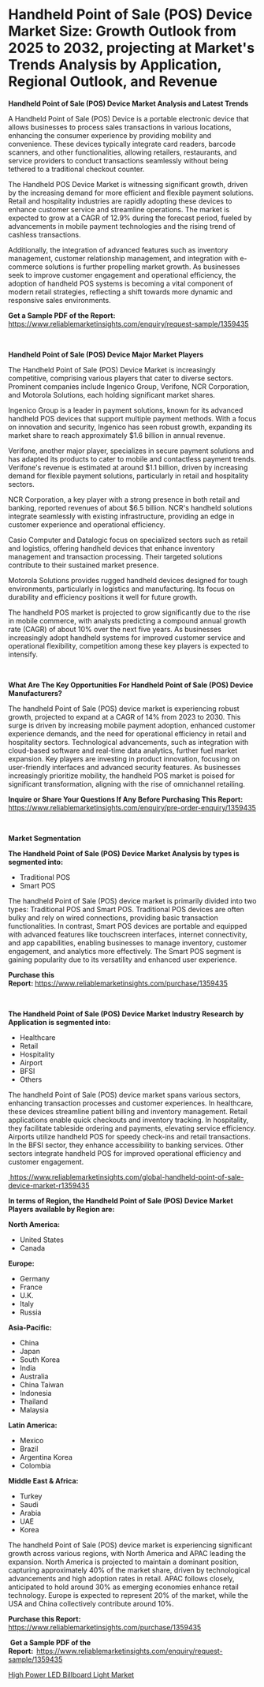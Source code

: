 <p><h1>Handheld Point of Sale (POS) Device Market Size: Growth Outlook from 2025 to 2032, projecting at Market's Trends Analysis by Application, Regional Outlook, and Revenue</h1></p><p><strong>Handheld Point of Sale (POS) Device Market Analysis and Latest Trends</strong></p>
<p><p>A Handheld Point of Sale (POS) Device is a portable electronic device that allows businesses to process sales transactions in various locations, enhancing the consumer experience by providing mobility and convenience. These devices typically integrate card readers, barcode scanners, and other functionalities, allowing retailers, restaurants, and service providers to conduct transactions seamlessly without being tethered to a traditional checkout counter.</p><p>The Handheld POS Device Market is witnessing significant growth, driven by the increasing demand for more efficient and flexible payment solutions. Retail and hospitality industries are rapidly adopting these devices to enhance customer service and streamline operations. The market is expected to grow at a CAGR of 12.9% during the forecast period, fueled by advancements in mobile payment technologies and the rising trend of cashless transactions.</p><p>Additionally, the integration of advanced features such as inventory management, customer relationship management, and integration with e-commerce solutions is further propelling market growth. As businesses seek to improve customer engagement and operational efficiency, the adoption of handheld POS systems is becoming a vital component of modern retail strategies, reflecting a shift towards more dynamic and responsive sales environments.</p></p>
<p><strong>Get a Sample PDF of the Report:&nbsp;</strong> <a href="https://www.reliablemarketinsights.com/enquiry/request-sample/1359435?utm_campaign=2200&utm_medium=2&utm_source=Github&utm_content=ia&utm_term=05042025&utm_id=handheld-point-of-sale-pos-device">https://www.reliablemarketinsights.com/enquiry/request-sample/1359435</a></p>
<p>&nbsp;</p>
<p><strong>Handheld Point of Sale (POS) Device Major Market Players</strong></p>
<p><p>The Handheld Point of Sale (POS) Device Market is increasingly competitive, comprising various players that cater to diverse sectors. Prominent companies include Ingenico Group, Verifone, NCR Corporation, and Motorola Solutions, each holding significant market shares.</p><p>Ingenico Group is a leader in payment solutions, known for its advanced handheld POS devices that support multiple payment methods. With a focus on innovation and security, Ingenico has seen robust growth, expanding its market share to reach approximately $1.6 billion in annual revenue.</p><p>Verifone, another major player, specializes in secure payment solutions and has adapted its products to cater to mobile and contactless payment trends. Verifone's revenue is estimated at around $1.1 billion, driven by increasing demand for flexible payment solutions, particularly in retail and hospitality sectors.</p><p>NCR Corporation, a key player with a strong presence in both retail and banking, reported revenues of about $6.5 billion. NCR's handheld solutions integrate seamlessly with existing infrastructure, providing an edge in customer experience and operational efficiency.</p><p>Casio Computer and Datalogic focus on specialized sectors such as retail and logistics, offering handheld devices that enhance inventory management and transaction processing. Their targeted solutions contribute to their sustained market presence.</p><p>Motorola Solutions provides rugged handheld devices designed for tough environments, particularly in logistics and manufacturing. Its focus on durability and efficiency positions it well for future growth.</p><p>The handheld POS market is projected to grow significantly due to the rise in mobile commerce, with analysts predicting a compound annual growth rate (CAGR) of about 10% over the next five years. As businesses increasingly adopt handheld systems for improved customer service and operational flexibility, competition among these key players is expected to intensify.</p></p>
<p>&nbsp;</p>
<p><strong>What Are The Key Opportunities For Handheld Point of Sale (POS) Device Manufacturers?</strong></p>
<p><p>The handheld Point of Sale (POS) device market is experiencing robust growth, projected to expand at a CAGR of 14% from 2023 to 2030. This surge is driven by increasing mobile payment adoption, enhanced customer experience demands, and the need for operational efficiency in retail and hospitality sectors. Technological advancements, such as integration with cloud-based software and real-time data analytics, further fuel market expansion. Key players are investing in product innovation, focusing on user-friendly interfaces and advanced security features. As businesses increasingly prioritize mobility, the handheld POS market is poised for significant transformation, aligning with the rise of omnichannel retailing.</p></p>
<p><strong>Inquire or Share Your Questions If Any Before Purchasing This Report:</strong> <a href="https://www.reliablemarketinsights.com/enquiry/pre-order-enquiry/1359435?utm_campaign=2200&utm_medium=2&utm_source=Github&utm_content=ia&utm_term=05042025&utm_id=handheld-point-of-sale-pos-device">https://www.reliablemarketinsights.com/enquiry/pre-order-enquiry/1359435</a></p>
<p>&nbsp;</p>
<p><strong>Market Segmentation</strong></p>
<p><strong>The Handheld Point of Sale (POS) Device Market Analysis by types is segmented into:</strong></p>
<p><ul><li>Traditional POS</li><li>Smart POS</li></ul></p>
<p><p>The handheld Point of Sale (POS) device market is primarily divided into two types: Traditional POS and Smart POS. Traditional POS devices are often bulky and rely on wired connections, providing basic transaction functionalities. In contrast, Smart POS devices are portable and equipped with advanced features like touchscreen interfaces, internet connectivity, and app capabilities, enabling businesses to manage inventory, customer engagement, and analytics more effectively. The Smart POS segment is gaining popularity due to its versatility and enhanced user experience.</p></p>
<p><strong>Purchase this Report:&nbsp;</strong><a href="https://www.reliablemarketinsights.com/purchase/1359435?utm_campaign=2200&utm_medium=2&utm_source=Github&utm_content=ia&utm_term=05042025&utm_id=handheld-point-of-sale-pos-device">https://www.reliablemarketinsights.com/purchase/1359435</a></p>
<p>&nbsp;</p>
<p><strong>The Handheld Point of Sale (POS) Device Market Industry Research by Application is segmented into:</strong></p>
<p><ul><li>Healthcare</li><li>Retail</li><li>Hospitality</li><li>Airport</li><li>BFSI</li><li>Others</li></ul></p>
<p><p>The handheld Point of Sale (POS) device market spans various sectors, enhancing transaction processes and customer experiences. In healthcare, these devices streamline patient billing and inventory management. Retail applications enable quick checkouts and inventory tracking. In hospitality, they facilitate tableside ordering and payments, elevating service efficiency. Airports utilize handheld POS for speedy check-ins and retail transactions. In the BFSI sector, they enhance accessibility to banking services. Other sectors integrate handheld POS for improved operational efficiency and customer engagement.</p></p>
<p><a href="https://www.reliablemarketinsights.com/global-handheld-point-of-sale-device-market-r1359435?utm_campaign=2200&utm_medium=2&utm_source=Github&utm_content=ia&utm_term=05042025&utm_id=handheld-point-of-sale-pos-device">&nbsp;https://www.reliablemarketinsights.com/global-handheld-point-of-sale-device-market-r1359435</a></p>
<p><strong>In terms of Region, the Handheld Point of Sale (POS) Device Market Players available by Region are:</strong></p>
<p>
    <p> <strong> North America: </strong>
        <ul>
            <li>United States</li>
            <li>Canada</li>
        </ul>
        </p> 
    <p> <strong> Europe: </strong>
        <ul>
            <li>Germany</li>
            <li>France</li>
            <li>U.K.</li>
            <li>Italy</li>
            <li>Russia</li>
        </ul>
        </p> 
    <p> <strong> Asia-Pacific: </strong>
        <ul>
            <li>China</li>
            <li>Japan</li>
            <li>South Korea</li>
            <li>India</li>
            <li>Australia</li>
            <li>China Taiwan</li>
            <li>Indonesia</li>
            <li>Thailand</li>
            <li>Malaysia</li>
        </ul>
        </p> 
    <p> <strong> Latin America: </strong>
        <ul>
            <li>Mexico</li>
            <li>Brazil</li>
            <li>Argentina Korea</li>
            <li>Colombia</li>
        </ul>
        </p> 
    <p> <strong> Middle East & Africa: </strong>
        <ul>
            <li>Turkey</li>
            <li>Saudi</li>
            <li>Arabia</li>
            <li>UAE</li>
            <li>Korea</li>
        </ul>
    </p>
    </p>
<p><p>The handheld Point of Sale (POS) device market is experiencing significant growth across various regions, with North America and APAC leading the expansion. North America is projected to maintain a dominant position, capturing approximately 40% of the market share, driven by technological advancements and high adoption rates in retail. APAC follows closely, anticipated to hold around 30% as emerging economies enhance retail technology. Europe is expected to represent 20% of the market, while the USA and China collectively contribute around 10%.</p></p>
<p><strong>Purchase this Report: </strong><a href="https://www.reliablemarketinsights.com/purchase/1359435?utm_campaign=2200&utm_medium=2&utm_source=Github&utm_content=ia&utm_term=05042025&utm_id=handheld-point-of-sale-pos-device">https://www.reliablemarketinsights.com/purchase/1359435</a></p>
<p>&nbsp;<strong>Get a Sample PDF of the Report:&nbsp;&nbsp;</strong><a href="https://www.reliablemarketinsights.com/enquiry/request-sample/1359435?utm_campaign=2200&utm_medium=2&utm_source=Github&utm_content=ia&utm_term=05042025&utm_id=handheld-point-of-sale-pos-device">https://www.reliablemarketinsights.com/enquiry/request-sample/1359435</a></p>
<p><strong></strong></p>
<p><p><a href="https://github.com/juniordelafrance/Market-Research-Report-List-5/blob/main/high-power-led-billboard-light-market.md?utm_campaign=2200&utm_medium=2&utm_source=Github&utm_content=ia&utm_term=05042025&utm_id=handheld-point-of-sale-pos-device">High Power LED Billboard Light Market</a></p></p>